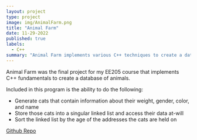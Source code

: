 ```yaml
---
layout: project
type: project
image: img/AnimalFarm.png
title: "Animal Farm"
date: 11-29-2022
published: true
labels:
  - C++
summary: "Animal Farm implements various C++ techniques to create a database of various animals."
---
```


Animal Farm was the final project for my EE205 course that implements C++ fundamentals to create a database of animals.

Included in this program is the ability to do the following:
* Generate cats that contain information about their weight, gender, color, and name
* Store those cats into a singular linked list and access their data at-will
* Sort the linked list by the age of the addresses the cats are held on

 
[Github Repo](https://github.com/EvanRau/Animal-Farm)

